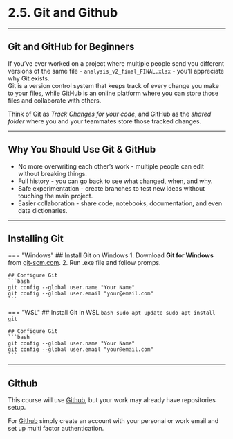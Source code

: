 # 2.5. Git and Github

---

## Git and GitHub for Beginners

If you’ve ever worked on a project where multiple people send you different versions of the same file - `analysis_v2_final_FINAL.xlsx` - you’ll appreciate why Git exists.  
Git is a version control system that keeps track of every change you make to your files, while GitHub is an online platform where you can store those files and collaborate with others.

Think of Git as *Track Changes for your code*, and GitHub as the *shared folder* where you and your teammates store those tracked changes.

---

## Why You Should Use Git & GitHub

- No more overwriting each other’s work - multiple people can edit without breaking things.
- Full history - you can go back to see what changed, when, and why.
- Safe experimentation - create branches to test new ideas without touching the main project.
- Easier collaboration - share code, notebooks, documentation, and even data dictionaries.

---

## Installing Git

=== "Windows"
    ## Install Git on Windows
    1. Download **Git for Windows** from [git-scm.com](https://git-scm.com/download/win).
    2. Run .exe file and follow promps.

    ## Configure Git
    ```bash
    git config --global user.name "Your Name"
    git config --global user.email "your@email.com"
    ```

=== "WSL"
    ## Install Git in WSL
    ```bash
    sudo apt update
    sudo apt install git
    ```

    ## Configure Git
    ```bash
    git config --global user.name "Your Name"
    git config --global user.email "your@email.com"
    ```

---

## Github 

This course will use [Github](https://github.com/), but your work may already have repositories setup.

For [Github](https://github.com/) simply create an account with your personal or work email and set up multi factor authentication.

